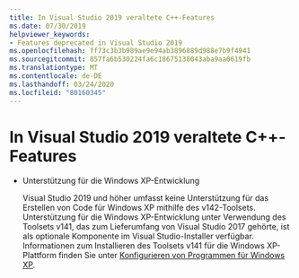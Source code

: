 ```yaml
---
title: In Visual Studio 2019 veraltete C++-Features
ms.date: 07/30/2019
helpviewer_keywords:
- Features deprecated in Visual Studio 2019
ms.openlocfilehash: ff73c3b3b989ae9e94ab3896889d988e7b9f4941
ms.sourcegitcommit: 857fa6b530224fa6c18675138043aba9aa0619fb
ms.translationtype: MT
ms.contentlocale: de-DE
ms.lasthandoff: 03/24/2020
ms.locfileid: "80160345"
---
```

# <a name="c-features-deprecated-in-visual-studio-2019"></a>In Visual Studio 2019 veraltete C++-Features

- Unterstützung für die Windows XP-Entwicklung

  Visual Studio 2019 und höher umfasst keine Unterstützung für das Erstellen von Code für Windows XP mithilfe des v142-Toolsets. Unterstützung für die Windows XP-Entwicklung unter Verwendung des Toolsets v141, das zum Lieferumfang von Visual Studio 2017 gehörte, ist als optionale Komponente im Visual Studio-Installer verfügbar. Informationen zum Installieren des Toolsets v141 für die Windows XP-Plattform finden Sie unter [Konfigurieren von Programmen für Windows XP](../build/configuring-programs-for-windows-xp.md).
